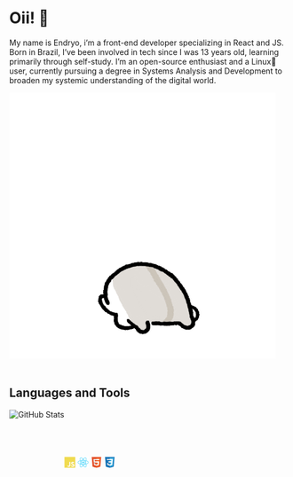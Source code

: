 <h1>Oii! 👋</h1>

My name is Endryo, i’m a front-end developer specializing in React and JS. 
Born in Brazil, I’ve been involved in tech since I was 13 years old, learning primarily through self-study. I’m an open-source enthusiast and a Linux🐧 user, currently pursuing a degree in Systems Analysis and Development to broaden my systemic understanding of the digital world.

<div style="display: inline_block align: center height: 10">
<img src="./image.gif" alt=".gif">
</div>

<br>

<h2>Languages and Tools</h2>
<img 
      style="margin_bottom: 0"
      align="left" 
      alt="GitHub Stats" 
      height="100" 
      src="https://github-readme-stats.vercel.app/api/top-langs/?username=typ17&theme=dracula&layout=compact&custom_title=Stats:&langs_count=5" 
  />


<div style="display: inline_block; margin_top: 0; margin_left: 10"> <br><br><br><br><br>
  <img align="center" alt="Js" height="20" width="20" src="https://raw.githubusercontent.com/devicons/devicon/master/icons/javascript/javascript-plain.svg">
  <img align="center" alt="React" height="20" width="20" src="https://raw.githubusercontent.com/devicons/devicon/master/icons/react/react-original.svg">
  <img align="center" alt="HTML" height="20" width="20" src="https://raw.githubusercontent.com/devicons/devicon/master/icons/html5/html5-original.svg">
  <img align="center" alt="CSS" height="20" width="20" src="https://raw.githubusercontent.com/devicons/devicon/master/icons/css3/css3-original.svg">
</div>
